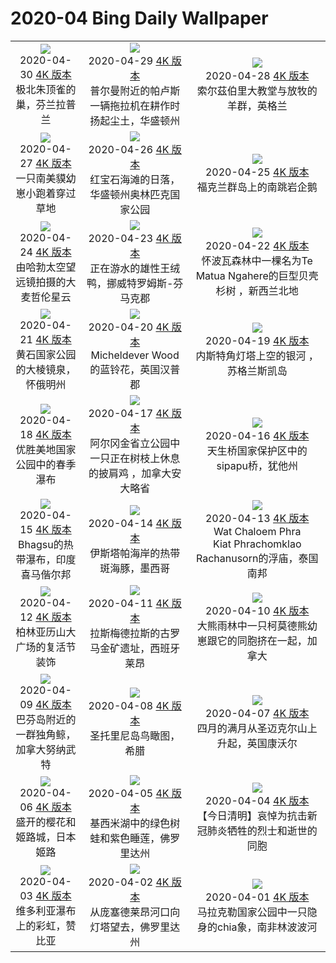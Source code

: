 # 2020-04 Bing Daily Wallpaper

|      |      |      |
|:----:|:----:|:----:|
| ![](https://cn.bing.com/th?id=OHR.ArcticRedpoll_ZH-CN7968973967_1920x1080.jpg&rf=LaDigue_UHD.jpg&pid=hp&w=480&h=270&rs=1&c=4)<br> 2020-04-30 [4K 版本](https://cn.bing.com/th?id=OHR.ArcticRedpoll_ZH-CN7968973967_1920x1080.jpg&rf=LaDigue_UHD.jpg&pid=hp&w=3840&h=2160&rs=1&c=4) <br> 极北朱顶雀的巢，芬兰拉普兰| ![](https://cn.bing.com/th?id=OHR.PalouseSpring_ZH-CN6803103328_1920x1080.jpg&rf=LaDigue_UHD.jpg&pid=hp&w=480&h=270&rs=1&c=4)<br> 2020-04-29 [4K 版本](https://cn.bing.com/th?id=OHR.PalouseSpring_ZH-CN6803103328_1920x1080.jpg&rf=LaDigue_UHD.jpg&pid=hp&w=3840&h=2160&rs=1&c=4) <br> 普尔曼附近的帕卢斯一辆拖拉机在耕作时扬起尘土，华盛顿州| ![](https://cn.bing.com/th?id=OHR.SalisburyCathedral_ZH-CN6366350896_1920x1080.jpg&rf=LaDigue_UHD.jpg&pid=hp&w=480&h=270&rs=1&c=4)<br> 2020-04-28 [4K 版本](https://cn.bing.com/th?id=OHR.SalisburyCathedral_ZH-CN6366350896_1920x1080.jpg&rf=LaDigue_UHD.jpg&pid=hp&w=3840&h=2160&rs=1&c=4) <br> 索尔茲伯里大教堂与放牧的羊群，英格兰 |
| ![](https://cn.bing.com/th?id=OHR.SouthAmericanTapir_ZH-CN6151058361_1920x1080.jpg&rf=LaDigue_UHD.jpg&pid=hp&w=480&h=270&rs=1&c=4)<br> 2020-04-27 [4K 版本](https://cn.bing.com/th?id=OHR.SouthAmericanTapir_ZH-CN6151058361_1920x1080.jpg&rf=LaDigue_UHD.jpg&pid=hp&w=3840&h=2160&rs=1&c=4) <br> 一只南美貘幼崽小跑着穿过草地| ![](https://cn.bing.com/th?id=OHR.RubySunset_ZH-CN5544596519_1920x1080.jpg&rf=LaDigue_UHD.jpg&pid=hp&w=480&h=270&rs=1&c=4)<br> 2020-04-26 [4K 版本](https://cn.bing.com/th?id=OHR.RubySunset_ZH-CN5544596519_1920x1080.jpg&rf=LaDigue_UHD.jpg&pid=hp&w=3840&h=2160&rs=1&c=4) <br> 红宝石海滩的日落，华盛顿州奥林匹克国家公园| ![](https://cn.bing.com/th?id=OHR.FalklandRockhoppers_ZH-CN5370686595_1920x1080.jpg&rf=LaDigue_UHD.jpg&pid=hp&w=480&h=270&rs=1&c=4)<br> 2020-04-25 [4K 版本](https://cn.bing.com/th?id=OHR.FalklandRockhoppers_ZH-CN5370686595_1920x1080.jpg&rf=LaDigue_UHD.jpg&pid=hp&w=3840&h=2160&rs=1&c=4) <br> 福克兰群岛上的南跳岩企鹅 |
| ![](https://cn.bing.com/th?id=OHR.MegellanicCloud_ZH-CN5132305226_1920x1080.jpg&rf=LaDigue_UHD.jpg&pid=hp&w=480&h=270&rs=1&c=4)<br> 2020-04-24 [4K 版本](https://cn.bing.com/th?id=OHR.MegellanicCloud_ZH-CN5132305226_1920x1080.jpg&rf=LaDigue_UHD.jpg&pid=hp&w=3840&h=2160&rs=1&c=4) <br> 由哈勃太空望远镜拍摄的大麦哲伦星云| ![](https://cn.bing.com/th?id=OHR.KingEider_ZH-CN3559595357_1920x1080.jpg&rf=LaDigue_UHD.jpg&pid=hp&w=480&h=270&rs=1&c=4)<br> 2020-04-23 [4K 版本](https://cn.bing.com/th?id=OHR.KingEider_ZH-CN3559595357_1920x1080.jpg&rf=LaDigue_UHD.jpg&pid=hp&w=3840&h=2160&rs=1&c=4) <br> 正在游水的雄性王绒鸭，挪威特罗姆斯-芬马克郡| ![](https://cn.bing.com/th?id=OHR.KauriTree_ZH-CN3695568740_1920x1080.jpg&rf=LaDigue_UHD.jpg&pid=hp&w=480&h=270&rs=1&c=4)<br> 2020-04-22 [4K 版本](https://cn.bing.com/th?id=OHR.KauriTree_ZH-CN3695568740_1920x1080.jpg&rf=LaDigue_UHD.jpg&pid=hp&w=3840&h=2160&rs=1&c=4) <br> 怀波瓦森林中一棵名为Te Matua Ngahere的巨型贝壳杉树 ，新西兰北地 |
| ![](https://cn.bing.com/th?id=OHR.GPS_ZH-CN5160095061_1920x1080.jpg&rf=LaDigue_UHD.jpg&pid=hp&w=480&h=270&rs=1&c=4)<br> 2020-04-21 [4K 版本](https://cn.bing.com/th?id=OHR.GPS_ZH-CN5160095061_1920x1080.jpg&rf=LaDigue_UHD.jpg&pid=hp&w=3840&h=2160&rs=1&c=4) <br> 黄石国家公园的大棱镜泉，怀俄明州| ![](https://cn.bing.com/th?id=OHR.BluebellWood_ZH-CN8128422960_1920x1080.jpg&rf=LaDigue_UHD.jpg&pid=hp&w=480&h=270&rs=1&c=4)<br> 2020-04-20 [4K 版本](https://cn.bing.com/th?id=OHR.BluebellWood_ZH-CN8128422960_1920x1080.jpg&rf=LaDigue_UHD.jpg&pid=hp&w=3840&h=2160&rs=1&c=4) <br> Micheldever Wood的蓝铃花，英国汉普郡| ![](https://cn.bing.com/th?id=OHR.NeistPoint_ZH-CN3115403132_1920x1080.jpg&rf=LaDigue_UHD.jpg&pid=hp&w=480&h=270&rs=1&c=4)<br> 2020-04-19 [4K 版本](https://cn.bing.com/th?id=OHR.NeistPoint_ZH-CN3115403132_1920x1080.jpg&rf=LaDigue_UHD.jpg&pid=hp&w=3840&h=2160&rs=1&c=4) <br> 内斯特角灯塔上空的银河 ，苏格兰斯凯岛 |
| ![](https://cn.bing.com/th?id=OHR.VernalFalls_ZH-CN2664125316_1920x1080.jpg&rf=LaDigue_UHD.jpg&pid=hp&w=480&h=270&rs=1&c=4)<br> 2020-04-18 [4K 版本](https://cn.bing.com/th?id=OHR.VernalFalls_ZH-CN2664125316_1920x1080.jpg&rf=LaDigue_UHD.jpg&pid=hp&w=3840&h=2160&rs=1&c=4) <br> 优胜美地国家公园中的春季瀑布| ![](https://cn.bing.com/th?id=OHR.AlgonquinGrouse_ZH-CN2514966091_1920x1080.jpg&rf=LaDigue_UHD.jpg&pid=hp&w=480&h=270&rs=1&c=4)<br> 2020-04-17 [4K 版本](https://cn.bing.com/th?id=OHR.AlgonquinGrouse_ZH-CN2514966091_1920x1080.jpg&rf=LaDigue_UHD.jpg&pid=hp&w=3840&h=2160&rs=1&c=4) <br> 阿尔冈金省立公园中一只正在树枝上休息的披肩鸡 ，加拿大安大略省| ![](https://cn.bing.com/th?id=OHR.NBNMSipapu_ZH-CN2293681419_1920x1080.jpg&rf=LaDigue_UHD.jpg&pid=hp&w=480&h=270&rs=1&c=4)<br> 2020-04-16 [4K 版本](https://cn.bing.com/th?id=OHR.NBNMSipapu_ZH-CN2293681419_1920x1080.jpg&rf=LaDigue_UHD.jpg&pid=hp&w=3840&h=2160&rs=1&c=4) <br> 天生桥国家保护区中的sipapu桥，犹他州 |
| ![](https://cn.bing.com/th?id=OHR.HimachalFalls_ZH-CN2187203976_1920x1080.jpg&rf=LaDigue_UHD.jpg&pid=hp&w=480&h=270&rs=1&c=4)<br> 2020-04-15 [4K 版本](https://cn.bing.com/th?id=OHR.HimachalFalls_ZH-CN2187203976_1920x1080.jpg&rf=LaDigue_UHD.jpg&pid=hp&w=3840&h=2160&rs=1&c=4) <br> Bhagsu的热带瀑布，印度喜马偕尔邦| ![](https://cn.bing.com/th?id=OHR.BWFlipper_ZH-CN1813139386_1920x1080.jpg&rf=LaDigue_UHD.jpg&pid=hp&w=480&h=270&rs=1&c=4)<br> 2020-04-14 [4K 版本](https://cn.bing.com/th?id=OHR.BWFlipper_ZH-CN1813139386_1920x1080.jpg&rf=LaDigue_UHD.jpg&pid=hp&w=3840&h=2160&rs=1&c=4) <br> 伊斯塔帕海岸的热带斑海豚，墨西哥| ![](https://cn.bing.com/th?id=OHR.WatChaloem_ZH-CN8722271527_1920x1080.jpg&rf=LaDigue_UHD.jpg&pid=hp&w=480&h=270&rs=1&c=4)<br> 2020-04-13 [4K 版本](https://cn.bing.com/th?id=OHR.WatChaloem_ZH-CN8722271527_1920x1080.jpg&rf=LaDigue_UHD.jpg&pid=hp&w=3840&h=2160&rs=1&c=4) <br> Wat Chaloem Phra Kiat Phrachomklao Rachanusorn的浮庙，泰国南邦 |
| ![](https://cn.bing.com/th?id=OHR.EastereggsBerlin_ZH-CN7293755224_1920x1080.jpg&rf=LaDigue_UHD.jpg&pid=hp&w=480&h=270&rs=1&c=4)<br> 2020-04-12 [4K 版本](https://cn.bing.com/th?id=OHR.EastereggsBerlin_ZH-CN7293755224_1920x1080.jpg&rf=LaDigue_UHD.jpg&pid=hp&w=3840&h=2160&rs=1&c=4) <br> 柏林亚历山大广场的复活节装饰| ![](https://cn.bing.com/th?id=OHR.LasMedulasMine_ZH-CN7176415270_1920x1080.jpg&rf=LaDigue_UHD.jpg&pid=hp&w=480&h=270&rs=1&c=4)<br> 2020-04-11 [4K 版本](https://cn.bing.com/th?id=OHR.LasMedulasMine_ZH-CN7176415270_1920x1080.jpg&rf=LaDigue_UHD.jpg&pid=hp&w=3840&h=2160&rs=1&c=4) <br> 拉斯梅德拉斯的古罗马金矿遗址，西班牙莱昂| ![](https://cn.bing.com/th?id=OHR.SpiritSiblings_ZH-CN7023585837_1920x1080.jpg&rf=LaDigue_UHD.jpg&pid=hp&w=480&h=270&rs=1&c=4)<br> 2020-04-10 [4K 版本](https://cn.bing.com/th?id=OHR.SpiritSiblings_ZH-CN7023585837_1920x1080.jpg&rf=LaDigue_UHD.jpg&pid=hp&w=3840&h=2160&rs=1&c=4) <br> 大熊雨林中一只柯莫德熊幼崽跟它的同胞挤在一起，加拿大 |
| ![](https://cn.bing.com/th?id=OHR.UnicornoftheSea_ZH-CN2949385175_1920x1080.jpg&rf=LaDigue_UHD.jpg&pid=hp&w=480&h=270&rs=1&c=4)<br> 2020-04-09 [4K 版本](https://cn.bing.com/th?id=OHR.UnicornoftheSea_ZH-CN2949385175_1920x1080.jpg&rf=LaDigue_UHD.jpg&pid=hp&w=3840&h=2160&rs=1&c=4) <br> 巴芬岛附近的一群独角鲸，加拿大努纳武特| ![](https://cn.bing.com/th?id=OHR.SantoriniAerial_ZH-CN9367767863_1920x1080.jpg&rf=LaDigue_UHD.jpg&pid=hp&w=480&h=270&rs=1&c=4)<br> 2020-04-08 [4K 版本](https://cn.bing.com/th?id=OHR.SantoriniAerial_ZH-CN9367767863_1920x1080.jpg&rf=LaDigue_UHD.jpg&pid=hp&w=3840&h=2160&rs=1&c=4) <br> 圣托里尼岛鸟瞰图，希腊| ![](https://cn.bing.com/th?id=OHR.PinkMoon_ZH-CN9026483067_1920x1080.jpg&rf=LaDigue_UHD.jpg&pid=hp&w=480&h=270&rs=1&c=4)<br> 2020-04-07 [4K 版本](https://cn.bing.com/th?id=OHR.PinkMoon_ZH-CN9026483067_1920x1080.jpg&rf=LaDigue_UHD.jpg&pid=hp&w=3840&h=2160&rs=1&c=4) <br> 四月的满月从圣迈克尔山上升起，英国康沃尔 |
| ![](https://cn.bing.com/th?id=OHR.CastleDay_ZH-CN8752542375_1920x1080.jpg&rf=LaDigue_UHD.jpg&pid=hp&w=480&h=270&rs=1&c=4)<br> 2020-04-06 [4K 版本](https://cn.bing.com/th?id=OHR.CastleDay_ZH-CN8752542375_1920x1080.jpg&rf=LaDigue_UHD.jpg&pid=hp&w=3840&h=2160&rs=1&c=4) <br> 盛开的樱花和姬路城，日本姬路| ![](https://cn.bing.com/th?id=OHR.KissimmeeFrog_ZH-CN8379824947_1920x1080.jpg&rf=LaDigue_UHD.jpg&pid=hp&w=480&h=270&rs=1&c=4)<br> 2020-04-05 [4K 版本](https://cn.bing.com/th?id=OHR.KissimmeeFrog_ZH-CN8379824947_1920x1080.jpg&rf=LaDigue_UHD.jpg&pid=hp&w=3840&h=2160&rs=1&c=4) <br> 基西米湖中的绿色树蛙和紫色睡莲，佛罗里达州| ![](https://cn.bing.com/th?id=OHR.QingmingCandle2020_ZH-CN2729283235_1920x1080.jpg&rf=LaDigue_UHD.jpg&pid=hp&w=480&h=270&rs=1&c=4)<br> 2020-04-04 [4K 版本](https://cn.bing.com/th?id=OHR.QingmingCandle2020_ZH-CN2729283235_1920x1080.jpg&rf=LaDigue_UHD.jpg&pid=hp&w=3840&h=2160&rs=1&c=4) <br> 【今日清明】哀悼为抗击新冠肺炎牺牲的烈士和逝世的同胞 |
| ![](https://cn.bing.com/th?id=OHR.PlaceofRainbows_ZH-CN7878813025_1920x1080.jpg&rf=LaDigue_UHD.jpg&pid=hp&w=480&h=270&rs=1&c=4)<br> 2020-04-03 [4K 版本](https://cn.bing.com/th?id=OHR.PlaceofRainbows_ZH-CN7878813025_1920x1080.jpg&rf=LaDigue_UHD.jpg&pid=hp&w=3840&h=2160&rs=1&c=4) <br> 维多利亚瀑布上的彩虹，赞比亚| ![](https://cn.bing.com/th?id=OHR.PascuaFlorida_ZH-CN7720904158_1920x1080.jpg&rf=LaDigue_UHD.jpg&pid=hp&w=480&h=270&rs=1&c=4)<br> 2020-04-02 [4K 版本](https://cn.bing.com/th?id=OHR.PascuaFlorida_ZH-CN7720904158_1920x1080.jpg&rf=LaDigue_UHD.jpg&pid=hp&w=3840&h=2160&rs=1&c=4) <br> 从庞塞德莱昂河口向灯塔望去，佛罗里达州| ![](https://cn.bing.com/th?id=OHR.ShyGuy_ZH-CN7391687938_1920x1080.jpg&rf=LaDigue_UHD.jpg&pid=hp&w=480&h=270&rs=1&c=4)<br> 2020-04-01 [4K 版本](https://cn.bing.com/th?id=OHR.ShyGuy_ZH-CN7391687938_1920x1080.jpg&rf=LaDigue_UHD.jpg&pid=hp&w=3840&h=2160&rs=1&c=4) <br> 马拉克勒国家公园中一只隐身的chia象，南非林波波河 |
